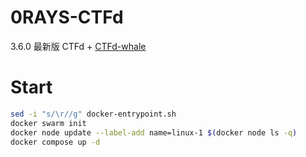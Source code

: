 # 0RAYS-CTFd
3.6.0 最新版 CTFd + [CTFd-whale](https://github.com/JBNRZ/ctfd-whale/commit/08a4a92b80bcffa0efa5b49bdb8f01f4d9b5bc0a)

# Start
```bash
sed -i "s/\r//g" docker-entrypoint.sh
docker swarm init
docker node update --label-add name=linux-1 $(docker node ls -q)
docker compose up -d
```
